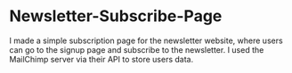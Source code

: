 # Newsletter-Subscribe-Page
I made a simple subscription page for the newsletter website, where users can go to the signup page and subscribe to the newsletter.
I used the MailChimp server via their API to store users data.
